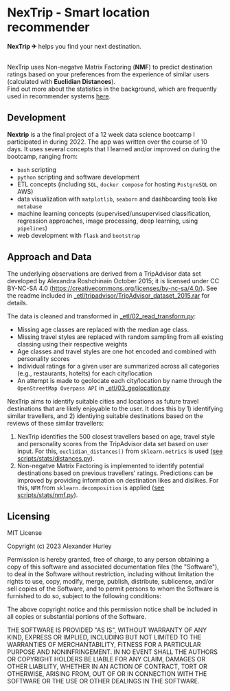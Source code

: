 # NexTrip - Smart location recommender

<strong>NexTrip &#9992;</strong> helps you find your next destination.
     
<br>
NexTrip uses Non-negatve Matrix Factoring (<strong>NMF</strong>) to predict destination ratings based on your preferences from the experience of similar users (calculated with <strong>Euclidian Distances</strong>).
<br>
Find out more about the statistics in the background, which are frequently used in recommender systems <a href="https://en.wikipedia.org/wiki/Non-negative_matrix_factorization">here</a>.

## Development

**Nextrip** is a the final project of a 12 week data science bootcamp I participated in during 2022.
The app was written over the course of 10 days. 
It uses several concepts that I learned and/or improved on during the bootcamp, ranging from:

- `bash` scripting
- `python` scripting and software development
- ETL concepts (including `SQL`, `docker compose` for hosting `PostgreSQL` on AWS)
- data visualization with `matplotlib`, `seaborn` and dashboarding tools like `metabase`
- machine learning concepts (supervised/unsupervised classification, regression approaches, image processing, deep learning, using `pipelines`)
- web development with `flask` and `bootstrap`

## Approach and Data

The underlying observations are derived from a TripAdvisor data set developed by Alexandra Roshchinain October 2015; it is licensed  under CC BY-NC-SA 4.0 (https://creativecommons.org/licenses/by-nc-sa/4.0/). See the readme included in [_etl/tripadvisor/TripAdvisor_dataset_2015.rar](_etl/tripadvisor/TripAdvisor_dataset_2015.rar) for details. 

The data is cleaned and transformed in [_etl/02_read_transform.py](_etl/02_read_transform.py):
- Missing age classes are replaced with the median age class.
- Missing travel styles are replaced with random sampling from all existing classing using their respective weights
- Age classes and travel styles are one hot encoded and combined with personality scores
- Individual ratings for a given user are summarized across all categories (e.g., restaurants, hotelts) for each city/location
- An attempt is made to geolocate each city/location by name through the `OpenStreetMap Overpass API` in [_etl/03_geolocation.py](_etl/03_geolocation.py)


NexTrip aims to identify suitable cities and locations as future travel destinations that are likely enjoyable to the user.
It does this by 1) identifying similar travellers, and 2) identiying suitable destinations based on the reviews of these similar travellers:  

1. NexTrip identifies the 500 closest travellers based on age, travel style and personality scores from the TripAdvisor data set based on user input. For this, `euclidian_distances()` from `sklearn.metrics` is used ([see scripts/stats/distances.py](scripts/stats/distances.py)).  
2. Non-negatve Matrix Factoring is implemented to identify potential destinations based on previous travellers' ratings. Predictions can be improved by providing information on destination likes and dislikes. For this, `NFM` from `sklearn.decomposition` is applied ([see scripts/stats/nmf.py](scripts/stats/nmf.py)).

## Licensing

MIT License

Copyright (c) 2023 Alexander Hurley

Permission is hereby granted, free of charge, to any person obtaining a copy
of this software and associated documentation files (the "Software"), to deal
in the Software without restriction, including without limitation the rights
to use, copy, modify, merge, publish, distribute, sublicense, and/or sell
copies of the Software, and to permit persons to whom the Software is
furnished to do so, subject to the following conditions:

The above copyright notice and this permission notice shall be included in all
copies or substantial portions of the Software.

THE SOFTWARE IS PROVIDED "AS IS", WITHOUT WARRANTY OF ANY KIND, EXPRESS OR
IMPLIED, INCLUDING BUT NOT LIMITED TO THE WARRANTIES OF MERCHANTABILITY,
FITNESS FOR A PARTICULAR PURPOSE AND NONINFRINGEMENT. IN NO EVENT SHALL THE
AUTHORS OR COPYRIGHT HOLDERS BE LIABLE FOR ANY CLAIM, DAMAGES OR OTHER
LIABILITY, WHETHER IN AN ACTION OF CONTRACT, TORT OR OTHERWISE, ARISING FROM,
OUT OF OR IN CONNECTION WITH THE SOFTWARE OR THE USE OR OTHER DEALINGS IN THE
SOFTWARE.